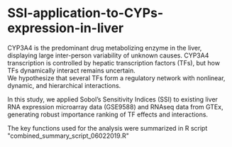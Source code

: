 # SSI-application-to-CYPs-expression-in-liver

CYP3A4 is the predominant drug metabolizing enzyme in the liver, displaying large inter-person variability of unknown causes. 
CYP3A4 transcription is controlled by hepatic transcription factors (TFs), but how TFs dynamically interact remains uncertain.  
We hypothesize that several TFs form a regulatory network with nonlinear, dynamic, and hierarchical interactions.  

In this study, we applied Sobol’s Sensitivity Indices (SSI) to existing liver RNA expression microarray data (GSE9588) and RNAseq data from GTEx, generating robust importance ranking of TF effects and interactions. 

The key functions used for the analysis were summarized in R script "combined_summary_script_06022019.R"
